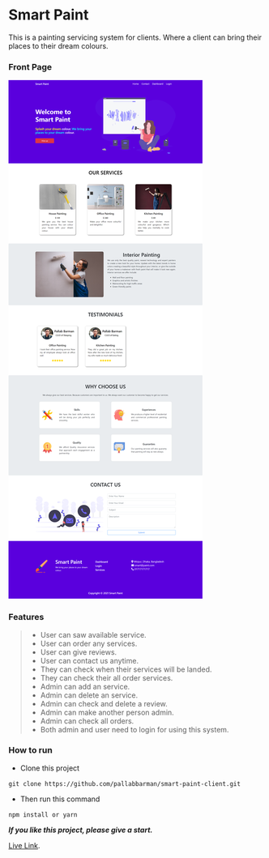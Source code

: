 # Smart Paint

This is a painting servicing system for clients. Where a client can bring their places to their dream colours.

### Front Page

<img src="./src/images/fullpage.png" alt=""/>

### Features

> -   User can saw available service.
> -   User can order any services.
> -   User can give reviews.
> -   User can contact us anytime.
> -   They can check when their services will be landed.
> -   They can check their all order services.
> -   Admin can add an service.
> -   Admin can delete an service.
> -   Admin can check and delete a review.
> -   Admin can make another person admin.
> -   Admin can check all orders.
> -   Both admin and user need to login for using this system.

### How to run

-   Clone this project

```
git clone https://github.com/pallabbarman/smart-paint-client.git
```

-   Then run this command

```
npm install or yarn
```

**_If you like this project, please give a start._**

[Live Link](https://web-smart-paint.web.app).
